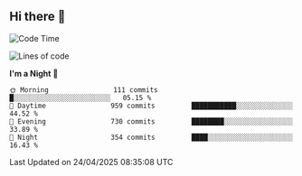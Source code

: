 ## Hi there 👋

<!--
**Wangmerlyn/Wangmerlyn** is a ✨ _special_ ✨ repository because its `README.md` (this file) appears on your GitHub profile.

Here are some ideas to get you started:

- 🔭 I’m currently working on ...
- 🌱 I’m currently learning ...
- 👯 I’m looking to collaborate on ...
- 🤔 I’m looking for help with ...
- 💬 Ask me about ...
- 📫 How to reach me: ...
- 😄 Pronouns: ...
- ⚡ Fun fact: ...
-->
<!--START_SECTION:waka-->
![Code Time](http://img.shields.io/badge/Code%20Time-216%20hrs%204%20mins-blue)

![Lines of code](https://img.shields.io/badge/From%20Hello%20World%20I%27ve%20Written-9.8%20million%20lines%20of%20code-blue)

**I'm a Night 🦉** 

```text
🌞 Morning                111 commits         █░░░░░░░░░░░░░░░░░░░░░░░░   05.15 % 
🌆 Daytime                959 commits         ███████████░░░░░░░░░░░░░░   44.52 % 
🌃 Evening                730 commits         ████████░░░░░░░░░░░░░░░░░   33.89 % 
🌙 Night                  354 commits         ████░░░░░░░░░░░░░░░░░░░░░   16.43 % 
```



 Last Updated on 24/04/2025 08:35:08 UTC
<!--END_SECTION:waka-->
